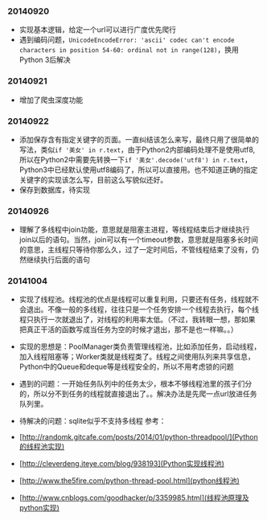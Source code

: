 ### 20140920
- 实现基本逻辑，给定一个url可以进行广度优先爬行
- 遇到编码问题，`UnicodeEncodeError: 'ascii' codec can't encode characters in position 54-60: ordinal not in range(128)`，换用Python 3后解决

### 20140921
- 增加了爬虫深度功能

### 20140922
- 添加保存含有指定关键字的页面。一直纠结该怎么来写，最终只用了很简单的写法，类似`if '美女' in r.text`，由于Python2内部编码处理不是使用utf8,所以在Python2中需要先转换一下`if '美女'.decode('utf8') in r.text`，Python3中已经默认使用utf8编码了，所以可以直接用。也不知道正确的指定关键字的实现该怎么写，目前这么写貌似还好。
- 保存到数据库，待实现

### 20140926
- 理解了多线程中join功能，意思就是阻塞主进程，等线程结束后才继续执行join以后的语句。当然，join可以有一个timeout参数，意思就是阻塞多长时间的意思，主线程只等待你那么久，过了一定时间后，不管线程结束了没有，仍然继续执行后面的语句

### 20141004
- 实现了线程池。线程池的优点是线程可以重复利用，只要还有任务，线程就不会退出。不像一般的多线程，往往只是一个任务安排一个线程去执行，每个线程只执行一次就退出了，对线程的利用率太低。（不过，我转眼一想，那如果把真正干活的函数写成当任务为空的时候才退出，那不是也一样嘛。。）
- 实现的思想是：PoolManager类负责管理线程池，比如添加任务，启动线程，加入线程阻塞等；Worker类就是线程类了。线程之间使用队列来共享信息，Python中的Queue和deque等是线程安全的，所以不用考虑锁的问题
- 遇到的问题：一开始任务队列中的任务太少，根本不够线程池里的孩子们分的，所以分不到任务的线程就直接退出了。。解决办法是先爬一点url放进任务队列里。
- 待解决的问题：sqlite似乎不支持多线程
参考：

- [http://randomk.gitcafe.com/posts/2014/01/python-threadpool/](Python的线程池实现)
- [http://cleverdeng.iteye.com/blog/938193](Python实现线程池)
- [http://www.the5fire.com/python-thread-pool.html](python线程池)
- [http://www.cnblogs.com/goodhacker/p/3359985.html](线程池原理及python实现)

